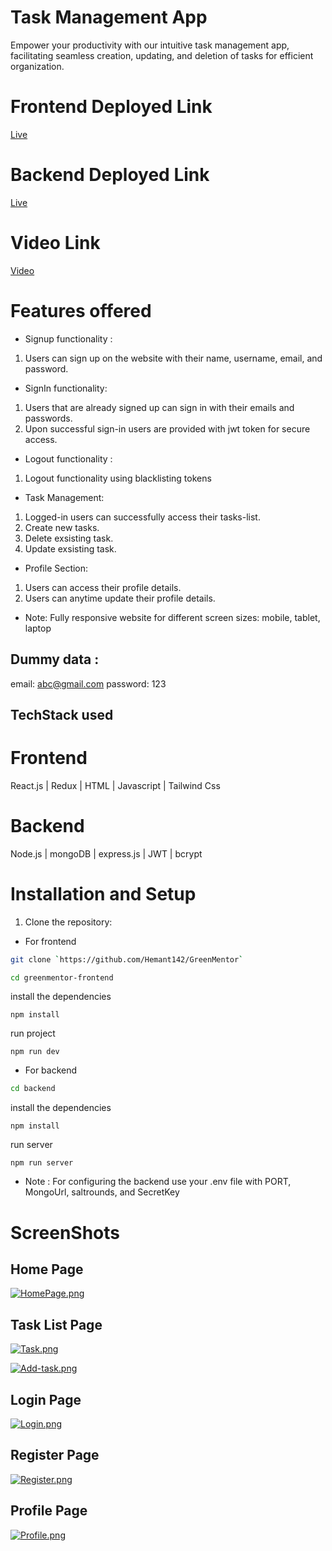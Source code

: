 # Task Management App

Empower your productivity with our intuitive task management app, facilitating seamless creation, updating, and deletion of tasks for efficient organization. 

# Frontend Deployed Link
 [Live](https://greenmentor-frontend-one.vercel.app/)

# Backend Deployed Link
 [Live](https://cute-plum-swallow.cyclic.app)

 # Video Link
 [Video](https://drive.google.com/file/d/1m9s2DXBZnjkDcVT1xOOh1593vzX7fHdz/view?usp=sharing)

# Features offered
- Signup functionality :

 1. Users can sign up on the website with their name, username, email, and password.

- SignIn functionality:

 1. Users that are already signed up can sign in with their emails and passwords.
 2. Upon successful sign-in users are provided with jwt token for secure access.

- Logout functionality :

 1. Logout functionality using blacklisting tokens

- Task Management:

 1. Logged-in users can successfully access their tasks-list.
 2. Create new tasks.
 3. Delete exsisting task.
 4. Update exsisting task.

- Profile Section:

 1. Users can access their profile details.
 2. Users can anytime update their profile details.

- Note:
 Fully responsive website for different screen sizes: mobile, tablet, laptop

## Dummy data :
  email: abc@gmail.com
  password: 123

## TechStack used

# Frontend

React.js | Redux | HTML | Javascript | Tailwind Css

# Backend

Node.js | mongoDB | express.js | JWT | bcrypt

# Installation and Setup
1. Clone the repository:
- For frontend
```bash
git clone `https://github.com/Hemant142/GreenMentor` 
```
```bash
cd greenmentor-frontend
```
install the dependencies
```
npm install
```
run project
```
npm run dev
```
- For backend
```bash
cd backend
```
install the dependencies
```
npm install
```
run server
```
npm run server
```
- Note : For configuring the backend use your .env file with PORT, MongoUrl, saltrounds, and SecretKey

# ScreenShots

## Home Page

[![HomePage.png](https://i.postimg.cc/zBxnX2WY/HomePage.png)](https://postimg.cc/0MJ6VfcV)

## Task List Page

[![Task.png](https://i.postimg.cc/wxPmfmQ2/Task.png)](https://postimg.cc/QVQCVVPK)

[![Add-task.png](https://i.postimg.cc/KzWRH6Bj/Add-task.png)](https://postimg.cc/9RGm4NxH)

## Login Page

[![Login.png](https://i.postimg.cc/y8n9TrQg/Login.png)](https://postimg.cc/k26BJwdq)

## Register Page

[![Register.png](https://i.postimg.cc/1zntNWLZ/Register.png)](https://postimg.cc/qtr0PGJm)

## Profile Page

[![Profile.png](https://i.postimg.cc/BbMszDdg/Profile.png)](https://postimg.cc/jnwGwWqw)
